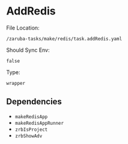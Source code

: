 
# AddRedis

File Location:

    /zaruba-tasks/make/redis/task.addRedis.yaml

Should Sync Env:

    false

Type:

    wrapper


## Dependencies

* `makeRedisApp`
* `makeRedisAppRunner`
* `zrbIsProject`
* `zrbShowAdv`